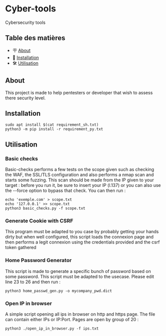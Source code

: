 # Cyber-tools
Cybersecurity tools

## Table des matières

- 🪧 [About](#about)
- 🚀 [Installation](#installation)
- 🛠️ [Utilisation](#utilisation)

## About

This project is made to help pentesters or developer that wish to assess there security level. 

## Installation 
```
sudo apt install $(cat requirement_sh.txt)
python3 -m pip install -r requirement_py.txt

```

## Utilisation
### Basic checks

Basic-checks performs a few tests on the scope given such as checking the WAF, the SSL/TLS configuration and also performs a nmap scan and starts some fuzzing. 
This scan should be made from the IP given to your target : before you run it, be sure to insert your IP (l.137) or you can also use the --force option to bypass that check. You can then run :
 ```
echo 'exemple.com' > scope.txt
echo '127.0.0.1' >> scope.txt
python3 basic_checks.py -f scope.txt
```

### Generate Cookie with CSRF

This program must be adapted to you case by probably getting your hands dirty but when well configured, this script loads the connexion page and then performs a legit connexion using the credentials provided and the csrf token gathered

### Home Password Generator

This script is made to generate a specific bunch of password based on some password. This script must be adapted to the usecase. Please edit line 23 to 26 and then run :
```
python3 home_passwd_gen.py -o mycompany_pwd.dict
```

### Open IP in browser

A simple script opening all ips in browser on http and https page. The file can contain either IPs or IP:Port. Pages are open by group of 20 :
```
python3 ./open_ip_in_browser.py -f ips.txt
```
